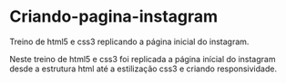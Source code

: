 # Criando-pagina-instagram
Treino de html5 e css3 replicando a página inicial do instagram.

Neste treino de html5 e css3 foi replicada a página inícial
do instagram desde a estrutura html até a estilização css3
e criando responsividade.

 
